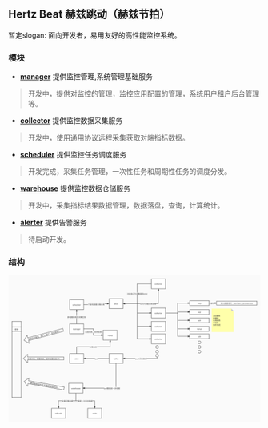 ## Hertz Beat 赫兹跳动（赫兹节拍）    

暂定slogan: 面向开发者，易用友好的高性能监控系统。

### 模块  
- **[manager](manager)** 提供监控管理,系统管理基础服务   
> 开发中，提供对监控的管理，监控应用配置的管理，系统用户租户后台管理等。
- **[collector](collector)** 提供监控数据采集服务   
> 开发中，使用通用协议远程采集获取对端指标数据。  
- **[scheduler](scheduler)** 提供监控任务调度服务    
> 开发完成，采集任务管理，一次性任务和周期性任务的调度分发。
- **[warehouse](warehouse)** 提供监控数据仓储服务   
> 开发中，采集指标结果数据管理，数据落盘，查询，计算统计。
- **[alerter](alerter)** 提供告警服务   
> 待启动开发。

### 结构   

![arch](Architecture.jpg)      